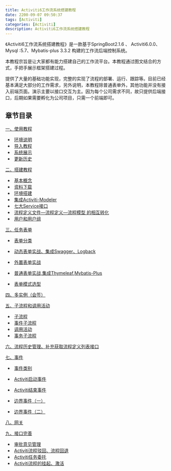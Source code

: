 ```yaml
---
title: Activiti6工作流系统搭建教程
date: 2200-09-07 09:50:37
tags: [Activiti]
categories: [Activiti]
description: Activiti6工作流系统搭建教程
---
```


《Activiti6工作流系统搭建教程》是一款基于SpringBoot2.1.6 、 Activiti6.0.0、Mysql :5.7、Mybatis-plus 3.3.2 构建的工作流后端控制系统。

本教程宗旨是让大家都有能力搭建自己的工作流平台。本教程通过图文结合的方式，手把手展示框架搭建过程。

提供了大量的基础功能实现，完整的实现了流程的部署、运行、跟踪等。目前已经基本满足大部分的工作需求，另外说明，本教程除普通表单外，其他功能并没有接入前端页面。演示主要以接口交互为主。因为每个公司需求不同，故只提供后端接口，后期如果需要孵化为公司项目，只需一个前端即可。



## 章节目录

[一、使用教程](https://www.kancloud.cn/gaoyipeng/garnett/1822588)

- ​     [环境说明](https://www.kancloud.cn/gaoyipeng/garnett/1822589)
- ​     [导入教程](https://www.kancloud.cn/gaoyipeng/garnett/1822590)
- ​    [系统展示](https://www.kancloud.cn/gaoyipeng/garnett/1822591)
- ​     [更新历史](https://www.kancloud.cn/gaoyipeng/garnett/1846895)

[二、搭建教程](https://www.kancloud.cn/gaoyipeng/garnett/1822592)

- ​     [基本概念](https://www.kancloud.cn/gaoyipeng/garnett/1822593)
- ​     [资料下载](https://www.kancloud.cn/gaoyipeng/garnett/1902086)
- ​     [环境搭建](https://www.kancloud.cn/gaoyipeng/garnett/1822594)
- ​     [集成Activiti-Modeler](https://www.kancloud.cn/gaoyipeng/garnett/1822595)
- ​    [七大Service接口](https://www.kancloud.cn/gaoyipeng/garnett/1822596)
- ​     [流程定义文件—流程定义—流程模型 的相互转化](https://www.kancloud.cn/gaoyipeng/garnett/1822597)
- ​     [用户和用户组](https://www.kancloud.cn/gaoyipeng/garnett/1822598)

[三、任务表单](https://www.kancloud.cn/gaoyipeng/garnett/1881703)

- ​     [表单分类](https://www.kancloud.cn/gaoyipeng/garnett/1822599)

- ​     [动态表单实战、集成Swagger、Logback](https://www.kancloud.cn/gaoyipeng/garnett/1822600)

- ​    [外置表单实战](https://www.kancloud.cn/gaoyipeng/garnett/1822601)

- ​    [普通表单实战,集成Thymeleaf,Mybatis-Plus](https://www.kancloud.cn/gaoyipeng/garnett/1822602)

- ​    [表单模式选型](https://www.kancloud.cn/gaoyipeng/garnett/1822603)

  

[四、多实例（会签）](https://www.kancloud.cn/gaoyipeng/garnett/1822604)

[五、子流程和调用活动](https://www.kancloud.cn/gaoyipeng/garnett/1881704)

- ​    [子流程](https://www.kancloud.cn/gaoyipeng/garnett/1822605)
- ​     [事件子流程](https://www.kancloud.cn/gaoyipeng/garnett/1822606)
- ​     [调用活动](https://www.kancloud.cn/gaoyipeng/garnett/1822607)
- ​     [事务子流程](https://www.kancloud.cn/gaoyipeng/garnett/1902087)

[六、流程历史管理、补充获取流程定义列表接口](https://www.kancloud.cn/gaoyipeng/garnett/1846896)

 [七、事件](https://www.kancloud.cn/gaoyipeng/garnett/1881705)

- ​     [事件类别](https://www.kancloud.cn/gaoyipeng/garnett/1902088)

- ​     [Activiti启动事件](https://www.kancloud.cn/gaoyipeng/garnett/1881706)

- ​     [Activiti结束事件](https://www.kancloud.cn/gaoyipeng/garnett/1902089)

- ​     [边界事件（一）](https://www.kancloud.cn/gaoyipeng/garnett/1902090)

- ​     [边界事件（二）](https://www.kancloud.cn/gaoyipeng/garnett/1902091)

  

 [八、网关](https://www.kancloud.cn/gaoyipeng/garnett/1912370)

 [九、接口完善](https://www.kancloud.cn/gaoyipeng/garnett/1912371)

- ​	  [审批意见管理](https://www.kancloud.cn/gaoyipeng/garnett/1912372)
- ​	  [Activiti流程驳回、流程回退](https://www.kancloud.cn/gaoyipeng/garnett/1934888)
- ​	  [Activiti任务委托](https://www.kancloud.cn/gaoyipeng/garnett/1934889)
- ​	  [Activiti流程的挂起、激活](https://www.kancloud.cn/gaoyipeng/garnett/1934890)

